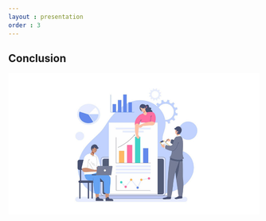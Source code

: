 ```yaml
---
layout : presentation
order : 3
---
```


<!-- new slide -->

## Conclusion

![conclusion](../../feature/introduction/images/introduction.png)




